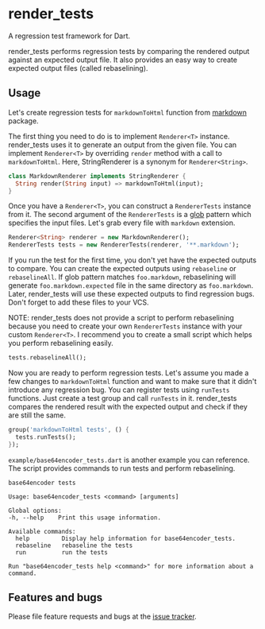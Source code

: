 # render_tests

A regression test framework for Dart.

render_tests performs regression tests by comparing the rendered output against an expected output file. It also provides an easy way to create expected output files (called rebaselining).

## Usage

Let's create regression tests for `markdownToHtml` function from [markdown][markdown] package.

The first thing you need to do is to implement `Renderer<T>` instance. render_tests uses it to generate an output from the given file. You can implement `Renderer<T>` by overriding `render` method with a call to `markdownToHtml`. Here, StringRenderer is a synonym for `Renderer<String>`.

```dart
class MarkdownRenderer implements StringRenderer {
  String render(String input) => markdownToHtml(input);
}
```

Once you have a `Renderer<T>`, you can construct a `RendererTests` instance from it. The second argument of the `RendererTests` is a [glob][glob] pattern which specifies the input files. Let's grab every file with `markdown` extension.

```dart
Renderer<String> renderer = new MarkdownRenderer();
RendererTests tests = new RendererTests(renderer, '**.markdown');
```
 
If you run the test for the first time, you don't yet have the expected outputs to compare. You can create the expected outputs using `rebaseline` or `rebaselineAll`. If glob pattern matches `foo.markdown`, rebaselining will generate `foo.markdown.expected` file in the same directory as `foo.markdown`. Later, render_tests will use these expected outputs to find regression bugs. Don't forget to add these files to your VCS.

NOTE: render_tests does not provide a script to perform rebaselining because you need to create your own `RendererTests` instance with your custom `Renderer<T>`. I recommend you to create a small script which helps you perform rebaselining easily.

```dart
tests.rebaselineAll();
```

Now you are ready to perform regression tests. Let's assume you made a few changes to `markdownToHtml` function and want to make sure that it didn't introduce any regression bug. You can register tests using `runTests` functions. Just create a test group and call `runTests` in it. render_tests compares the rendered result with the expected output and check if they are still the same.

```dart
group('markdownToHtml tests', () {
  tests.runTests();
});
```

`example/base64encoder_tests.dart` is another example you can reference. The script provides commands to run tests and perform rebaselining.

```
base64encoder tests

Usage: base64encoder_tests <command> [arguments]

Global options:
-h, --help    Print this usage information.

Available commands:
  help         Display help information for base64encoder_tests.
  rebaseline   rebaseline the tests
  run          run the tests

Run "base64encoder_tests help <command>" for more information about a command.
```

[markdown]: https://pub.dartlang.org/packages/markdown
[glob]: https://pub.dartlang.org/packages/glob

## Features and bugs

Please file feature requests and bugs at the [issue tracker][tracker].

[tracker]: https://github.com/kseo/render_tests/issues
